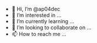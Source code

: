 - 👋 Hi, I’m @ap04dec
- 👀 I’m interested in ...
- 🌱 I’m currently learning ...
- 💞️ I’m looking to collaborate on ...
- 📫 How to reach me ...

<!---
ap04dec/ap04dec is a ✨ special ✨ repository because its `README.md` (this file) appears on your GitHub profile.
You can click the Preview link to take a look at your changes.
--->
